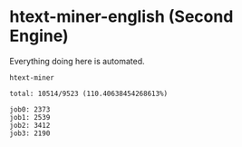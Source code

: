 # htext-miner-english (Second Engine)

Everything doing here is automated.

```
htext-miner

total: 10514/9523 (110.40638454268613%)

job0: 2373
job1: 2539
job2: 3412
job3: 2190
```
